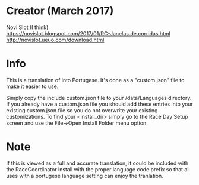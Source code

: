 # Creator (March 2017)
Novi Slot (I think)  
https://novislot.blogspot.com/2017/01/RC-Janelas.de.corridas.html  
http://novislot.ueuo.com/download.html  

# Info
This is a translation of into Portugese.  It's done as a "custom.json" file to make it easier to use.  

Simply copy the include custom.json file to your /data/Languages directory. If you already have a custom.json file you should add these entries into your existing custom.json file so you do not overwrite your existing customizations.
To find your <install_dir> simply go to the Race Day Setup screen and use the File->Open Install Folder menu option.

# Note
If this is viewed as a full and accurate translation, it could be included with the RaceCoordinator install with the proper language code prefix so that all uses with a portugese language setting can enjoy the tranlation.
